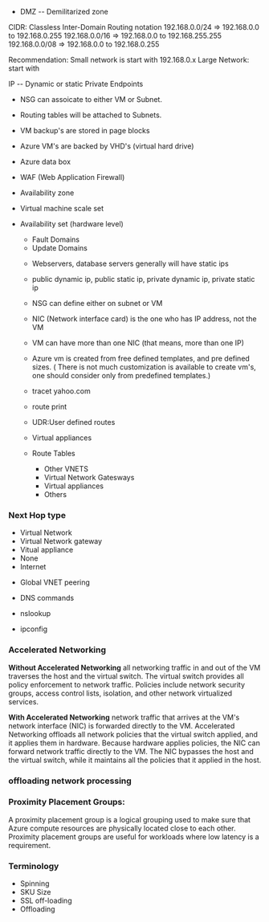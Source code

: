 * DMZ -- Demilitarized zone

CIDR: Classless Inter-Domain Routing notation
192.168.0.0/24 => 192.168.0.0 to 192.168.0.255
192.168.0.0/16 => 192.168.0.0 to 192.168.255.255
192.168.0.0/08 => 192.168.0.0 to 192.168.0.255

Recommendation:
  Small network is start with 192.168.0.x
  Large Network: start with 

  IP -- Dynamic or static
Private Endpoints


* NSG can assoicate to either VM or Subnet.
* Routing tables will be attached to Subnets.
* VM backup's are stored in page blocks
* Azure VM's are backed by VHD's (virtual hard drive)
* Azure data box
* WAF (Web Application Firewall)

* Availability zone
* Virtual machine scale set
* Availability set (hardware level)
  - Fault Domains
  - Update Domains 

  * Webservers, database servers generally will have static ips
  * public dynamic ip, public static ip, private dynamic ip, private static ip

  * NSG can define either on subnet or VM
  * NIC (Network interface card) is the one who has IP address, not the VM
  * VM can have more than one NIC (that means, more than one IP)

  * Azure vm is created from free defined templates, and pre defined sizes. ( There is not much customization is available to create vm's, one should consider only from predefined templates.)

  * tracet yahoo.com
  * route print
  * UDR:User defined routes
  * Virtual appliances
  * Route Tables
      - Other VNETS
      - Virtual Network Gatesways
      - Virtual appliances
      - Others
  
### Next Hop type
  - Virtual Network
  - Virtual Network gateway
  - Vitual appliance
  - None
  - Internet

* Global VNET peering

* DNS commands
* nslookup
* ipconfig

### Accelerated Networking
**Without Accelerated Networking** all networking traffic in and out of the VM traverses the host and the virtual switch. The virtual switch provides all policy enforcement to network traffic. Policies include network security groups, access control lists, isolation, and other network virtualized services.

**With Accelerated Networking** network traffic that arrives at the VM's network interface (NIC) is forwarded directly to the VM. Accelerated Networking offloads all network policies that the virtual switch applied, and it applies them in hardware. Because hardware applies policies, the NIC can forward network traffic directly to the VM. The NIC bypasses the host and the virtual switch, while it maintains all the policies that it applied in the host.

### offloading network processing

### Proximity Placement Groups:
 A proximity placement group is a logical grouping used to make sure that Azure compute resources are physically located close to each other. Proximity placement groups are useful for workloads where low latency is a requirement.


### Terminology
 * Spinning
 * SKU Size
 * SSL off-loading
 * Offloading



  

